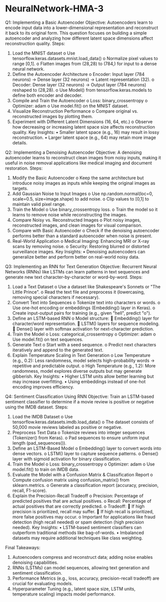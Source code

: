 # NeuralNetwork-HMA-3

Q1: Implementing a Basic Autoencoder
Objective:
Autoencoders learn to encode input data into a lower-dimensional representation and reconstruct it back to its original form. This question focuses on building a simple autoencoder and analyzing how different latent space dimensions affect reconstruction quality.
Steps:
1.	Load the MNIST dataset
o	Use tensorflow.keras.datasets.mnist.load_data()
o	Normalize pixel values to range [0,1].
o	Flatten images from (28,28) to (784,) for input to a dense neural network.
2.	Define the Autoencoder Architecture
o	Encoder: Input layer (784 neurons) → Dense layer (32 neurons) → Latent representation (32).
o	Decoder: Dense layer (32 neurons) → Output layer (784 neurons) reshaped to (28,28).
o	Use Model() from tensorflow.keras.models to define both encoder and decoder.
3.	Compile and Train the Autoencoder
o	Loss: binary_crossentropy
o	Optimizer: adam
o	Use model.fit() on the MNIST dataset.
4.	Visualize Reconstruction Performance
o	Compare original vs. reconstructed images by plotting them.
5.	Experiment with Different Latent Dimensions (16, 64, etc.)
o	Observe how decreasing or increasing latent space size affects reconstruction quality.
Key Insights:
•	Smaller latent space (e.g., 16) may result in lossy reconstruction.
•	Larger latent space (e.g., 64) may retain more image details.

Q2: Implementing a Denoising Autoencoder
Objective:
A denoising autoencoder learns to reconstruct clean images from noisy inputs, making it useful in noise removal applications like medical imaging and document restoration.
Steps:
1.	Modify the Basic Autoencoder
o	Keep the same architecture but introduce noisy images as inputs while keeping the original images as targets.
2.	Add Gaussian Noise to Input Images
o	Use np.random.normal(loc=0, scale=0.5, size=image.shape) to add noise.
o	Clip values to [0,1] to maintain valid pixel range.
3.	Train the Model
o	Use binary_crossentropy loss.
o	Train the model so it learns to remove noise while reconstructing the images.
4.	Compare Noisy vs. Reconstructed Images
o	Plot noisy images, reconstructed images, and clean images for visual comparison.
5.	Compare with Basic Autoencoder
o	Check if the denoising autoencoder performs better than a standard autoencoder when noise is present.
6.	Real-World Application
o	Medical Imaging: Enhancing MRI or X-ray scans by removing noise.
o	Security: Restoring blurred or distorted surveillance images.
Key Insights:
•	Denoising autoencoders can generalize better and perform better on real-world noisy data.



Q3: Implementing an RNN for Text Generation
Objective:
Recurrent Neural Networks (RNNs) like LSTMs can learn patterns in text sequences and generate new text character-by-character or word-by-word.
Steps:
1.	Load a Text Dataset
o	Use a dataset like Shakespeare's Sonnets or "The Little Prince".
o	Read the text file and preprocess it (lowercasing, removing special characters if necessary).
2.	Convert Text into Sequences
o	Tokenize text into characters or words.
o	Use one-hot encoding or embeddings (Embedding() layer in Keras).
o	Create input-output pairs for training (e.g., given "hell", predict "o").
3.	Define an LSTM-based RNN
o	Model structure:
	Embedding() layer for character/word representation.
	LSTM() layers for sequence modeling.
	Dense() layer with softmax activation for next-character prediction.
4.	Train the Model
o	Loss: categorical_crossentropy
o	Optimizer: adam
o	Use model.fit() on text sequences.
5.	Generate Text
o	Start with a seed sequence.
o	Predict next characters iteratively and append to the generated text.
6.	Explain Temperature Scaling in Text Generation
o	Low Temperature (e.g., 0.2): Less randomness, model selects high-probability words → repetitive and predictable output.
o	High Temperature (e.g., 1.2): More randomness, model explores diverse outputs but may generate gibberish.
Key Insights:
•	Higher LSTM units allow better learning but may increase overfitting.
•	Using embeddings instead of one-hot encoding improves efficiency.




Q4: Sentiment Classification Using RNN
Objective:
Train an LSTM-based sentiment classifier to determine if a movie review is positive or negative using the IMDB dataset.
Steps:
1.	Load the IMDB Dataset
o	Use tensorflow.keras.datasets.imdb.load_data()
o	The dataset consists of 50,000 movie reviews labeled as positive or negative.
2.	Preprocess Text Data
o	Tokenize reviews into integer sequences (Tokenizer() from Keras).
o	Pad sequences to ensure uniform input length (pad_sequences()).
3.	Define an LSTM-Based Model
o	Embedding() layer to convert words into dense vectors.
o	LSTM() layer to capture sequence patterns.
o	Dense() layer with sigmoid activation for binary classification.
4.	Train the Model
o	Loss: binary_crossentropy
o	Optimizer: adam
o	Use model.fit() to train on IMDB data.
5.	Evaluate the Model with a Confusion Matrix & Classification Report
o	Compute confusion matrix using confusion_matrix() from sklearn.metrics.
o	Generate a classification report (accuracy, precision, recall, F1-score).
6.	Explain the Precision-Recall Tradeoff
o	Precision: Percentage of predicted positives that are actual positives.
o	Recall: Percentage of actual positives that are correctly predicted.
o	Tradeoff:
	If high precision is prioritized, recall may suffer.
	If high recall is prioritized, more false positives may occur.
o	Important for applications like fraud detection (high recall needed) or spam detection (high precision needed).
Key Insights:
•	LSTM-based sentiment classifiers can outperform traditional methods like bag-of-words.
•	Imbalanced datasets may require additional techniques like class weighting.
 
Final Takeaways:
1.	Autoencoders compress and reconstruct data; adding noise enables denoising capabilities.
2.	RNNs (LSTMs) can model sequences, allowing text generation and sentiment classification.
3.	Performance Metrics (e.g., loss, accuracy, precision-recall tradeoff) are crucial for evaluating models.
4.	Hyperparameter Tuning (e.g., latent space size, LSTM units, temperature scaling) impacts model performance.








